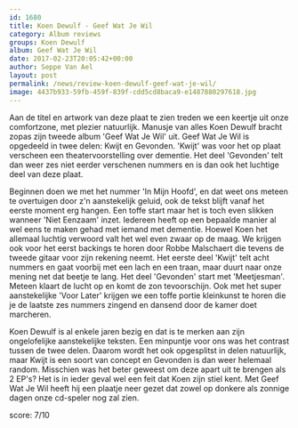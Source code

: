 ```yaml
---
id: 1680
title: Koen Dewulf - Geef Wat Je Wil
category: Album reviews
groups: Koen Dewulf
album: Geef Wat Je Wil
date: 2017-02-23T20:05:42+00:00
author: Seppe Van Ael
layout: post
permalink: /news/review-koen-dewulf-geef-wat-je-wil/
image: 4437b933-59fb-459f-839f-cdd5cd8baca9-e1487880297618.jpg
---
```

Aan de titel en artwork van deze plaat te zien treden we een keertje uit onze comfortzone, met plezier natuurlijk. Manusje van alles Koen Dewulf bracht zopas zijn tweede album 'Geef Wat Je Wil' uit. Geef Wat Je Wil is opgedeeld in twee delen: Kwijt en Gevonden. 'Kwijt' was voor het op plaat verscheen een theatervoorstelling over dementie. Het deel 'Gevonden' telt dan weer zes niet eerder verschenen nummers en is dan ook het luchtige deel van deze plaat.

Beginnen doen we met het nummer 'In Mijn Hoofd', en dat weet ons meteen te overtuigen door z'n aanstekelijk geluid, ook de tekst blijft vanaf het eerste moment erg hangen. Een toffe start maar het is toch even slikken wanneer 'Niet Eenzaam' inzet. Iedereen heeft op een bepaalde manier al wel eens te maken gehad met iemand met dementie. Hoewel Koen het allemaal luchtig verwoord valt het wel even zwaar op de maag. We krijgen ook voor het eerst backings te horen door Robbe Malschaert die tevens de tweede gitaar voor zijn rekening neemt. Het eerste deel 'Kwijt' telt acht nummers en gaat voorbij met een lach en een traan, maar duurt naar onze mening net dat beetje te lang. Het deel 'Gevonden' start met 'Meetjesman'. Meteen klaart de lucht op en komt de zon tevoorschijn. Ook met het super aanstekelijke 'Voor Later' krijgen we een toffe portie kleinkunst te horen die je de laatste zes nummers zingend en dansend door de kamer doet marcheren.

Koen Dewulf is al enkele jaren bezig en dat is te merken aan zijn ongelofelijke aanstekelijke teksten. Een minpuntje voor ons was het contrast tussen de twee delen. Daarom wordt het ook opgesplitst in delen natuurlijk, maar Kwijt is een soort van concept en Gevonden is dan weer helemaal random. Misschien was het beter geweest om deze apart uit te brengen als 2 EP's? Het is in ieder geval wel een feit dat Koen zijn stiel kent. Met Geef Wat Je Wil heeft hij een plaatje neer gezet dat zowel op donkere als zonnige dagen onze cd-speler nog zal zien.

score: 7/10

&nbsp;